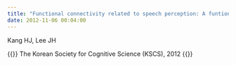 ```yaml
---
title: "Functional connectivity related to speech perception: A funtional MRI study"
date: 2012-11-06 00:04:00
---
```


Kang HJ, Lee JH


{{<format bright-green>}}
The Korean Society for Cognitive Science (KSCS), 2012
{{</format>}}